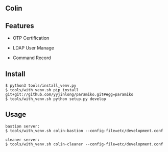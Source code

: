 Colin
----

## Features

* OTP Certification

* LDAP User Manage

* Command Record


## Install

    $ python3 tools/install_venv.py
    $ tools/with_venv.sh pip install git+git://github.com/yyjinlong/paramiko.git#egg=paramiko
    $ tools/with_venv.sh python setup.py develop


## Usage

    bastion server:
    $ tools/with_venv.sh colin-bastion --config-file=etc/development.conf

    cleaner server:
    $ tools/with_venv.sh colin-cleaner --config-file=etc/development.conf
